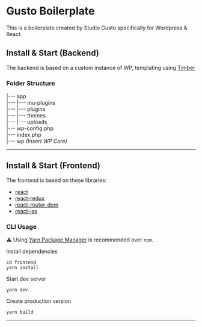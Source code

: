 # Gusto Boilerplate

This is a boilerplate created by Studio Gusto specifically for Wordpress & React.

## Install & Start (Backend)

The backend is based on a custom instance of WP, templating using [Timber](https://timber.github.io/docs/)

### Folder Structure

|--- app  
|--- |--- mu-plugins  
|--- |--- plugins  
|--- |--- themes  
|--- |--- uploads  
|--- wp-config.php  
|--- index.php  
|--- wp _(Insert WP Core)_

---

## Install & Start (Frontend)

The frontend is based on these libraries:

- [react](https://facebook.github.io/react/)
- [react-redux](https://react-redux.js.org/)
- [react-router-dom](https://reactrouter.com/web/guides/quick-start)
- [react-jss](https://cssinjs.org/react-jss/)

### CLI Usage

⚠️ Using [Yarn Package Manager](https://yarnpkg.com) is recommended over `npm`.

Install dependencies

```shell
cd frontend
yarn install
```

Start dev server

```shell
yarn dev
```

Create production version

```shell
yarn build
```

---

